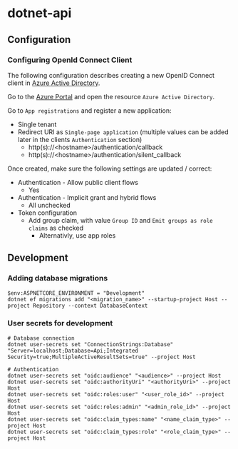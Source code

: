 # dotnet-api

## Configuration

### Configuring OpenId Connect Client
The following configuration describes creating a new OpenID Connect client in [Azure Active Directory](https://portal.azure.com/).

Go to the [Azure Portal](https://portal.azure.com/) and open the resource `Azure Active Directory`. 

Go to `App registrations` and register a new application:

* Single tenant
* Redirect URI as `Single-page application` (multiple values can be added later in the clients `Authentication` section)
  * http(s)://\<hostname>/authentication/callback
  * http(s)://\<hostname>/authentication/silent_callback

Once created, make sure the following settings are updated / correct:

* Authentication - Allow public client flows
  * Yes
* Authentication - Implicit grant and hybrid flows
  * All unchecked
* Token configuration
  * Add group claim, with value `Group ID` and `Emit groups as role claims` as checked
    * Alternativly, use app roles

## Development

### Adding database migrations

```
$env:ASPNETCORE_ENVIRONMENT = "Development"
dotnet ef migrations add "<migration_name>" --startup-project Host --project Repository --context DatabaseContext
```

### User secrets for development

```
# Database connection
dotnet user-secrets set "ConnectionStrings:Database" "Server=localhost;Database=Api;Integrated Security=true;MultipleActiveResultSets=true" --project Host

# Authentication
dotnet user-secrets set "oidc:audience" "<audience>" --project Host
dotnet user-secrets set "oidc:authorityUri" "<authorityUri>" --project Host
dotnet user-secrets set "oidc:roles:user" "<user_role_id>" --project Host
dotnet user-secrets set "oidc:roles:admin" "<admin_role_id>" --project Host
dotnet user-secrets set "oidc:claim_types:name" "<name_claim_type>" --project Host
dotnet user-secrets set "oidc:claim_types:role" "<role_claim_type>" --project Host
```